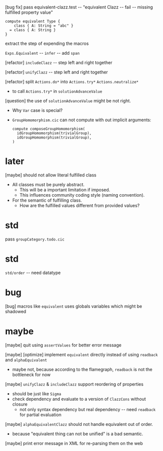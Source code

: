 [bug fix] pass equivalent-clazz.test -- "equivalent Clazz -- fail -- missing fulfilled property value"

```
compute equivalent Type {
    class { A: String = "abc" }
  = class { A: String }
}
```

extract the step of expending the macros

`Exps.Equivalent` -- `infer` -- add `span`

[refactor] `includeClazz` -- step left and right together

[refactor] `unifyClazz` -- step left and right together

[refactor] split `Actions.do*` into `Actions.try*` `Actions.neutralize*`

- to call `Actions.try*` in `solutionAdvanceValue`

[question] the use of `solutionAdvanceValue` might be not right.

- Why `Var` case is special?

- `GroupHomomorphism.cic` can not compute with out implicit arguments:

  ```
  compute composeGroupHomomorphism(
    idGroupHomomorphism(trivialGroup),
    idGroupHomomorphism(trivialGroup),
  )
  ```

# later

[maybe] should not allow literal fulfilled class

- All classes must be purely abstract.
  - This will be a important limitation if imposed.
  - This influences community coding style (naming convention).
- For the semantic of fulfilling class.
  - How are the fulfilled values different from provided values?

# std

pass `groupCategory.todo.cic`

# std

`std/order` -- need datatype

# bug

[bug] macros like `equivalent` uses globals variables which might be shadowed

# maybe

[maybe] quit using `assertValues` for better error message

[maybe] [optimize] implement `equivalent` directly instead of using `readback` and `alphaEquivalent`

- maybe not, because according to the flamegraph, `readback` is not the bottleneck for now

[maybe] `unifyClazz` & `includeClazz` support reordering of properties

- should be just like `Sigma`
- check dependency and evaluate to a version of `ClazzCons` without closure
  - not only syntax dependency but real dependency -- need `readback` for partial evaluation

[maybe] `alphaEquivalentClazz` should not handle equivalent out of order.

- because "equivalent thing can not be unified" is a bad semantic.

[maybe] print error message in XML for re-parsing them on the web
